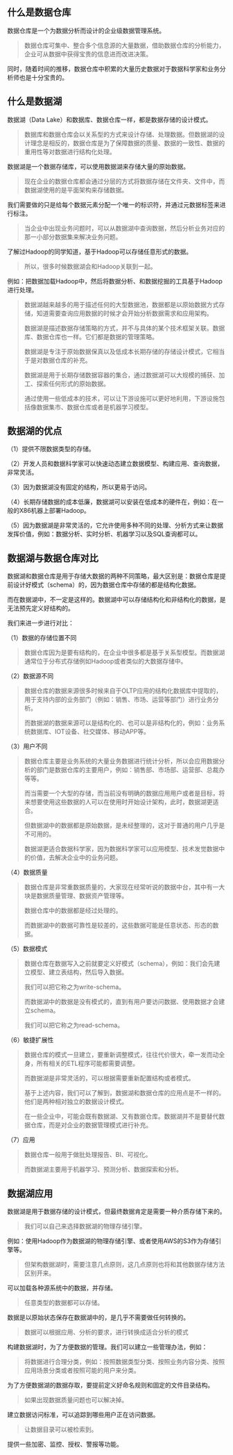 ## 什么是数据仓库

数据仓库是一个为数据分析而设计的企业级数据管理系统。

> 数据仓库可集中、整合多个信息源的大量数据，借助数据仓库的分析能力，企业可从数据中获得宝贵的信息进而改进决策。

同时，随着时间的推移，数据仓库中积累的大量历史数据对于数据科学家和业务分析师也是十分宝贵的。

## 什么是数据湖

数据湖（Data Lake）和数据库、数据仓库一样，都是数据存储的设计模式。

> 数据库和数据仓库会以关系型的方式来设计存储、处理数据。但数据湖的设计理念是相反的，数据仓库是为了保障数据的质量、数据的一致性、数据的重用性等对数据进行结构化处理。

数据湖是一个数据存储库，可以使用数据湖来存储大量的原始数据。

> 现在企业的数据仓库都会通过分层的方式将数据存储在文件夹、文件中，而数据湖使用的是平面架构来存储数据。

我们需要做的只是给每个数据元素分配一个唯一的标识符，并通过元数据标签来进行标注。

> 当企业中出现业务问题时，可以从数据湖中查询数据，然后分析业务对应的那一小部分数据集来解决业务问题。

了解过Hadoop的同学知道，基于Hadoop可以存储任意形式的数据。

> 所以，很多时候数据湖会和Hadoop关联到一起。

例如：把数据加载Hadoop中，然后将数据分析、和数据挖掘的工具基于Hadoop进行处理。

> 数据湖越来越多的用于描述任何的大型数据池，数据都是以原始数据方式存储，知道需要查询应用数据的时候才会开始分析数据需求和应用架构。
>
> 数据湖是描述数据存储策略的方式，并不与具体的某个技术框架关联。数据库、数据仓库也一样。它们都是数据的管理策略。
>
> 数据湖是专注于原始数据保真以及低成本长期存储的存储设计模式，它相当于是对数据仓库的补充。
>
> 数据湖是用于长期存储数据容器的集合，通过数据湖可以大规模的捕获、加工、探索任何形式的原始数据。
>
> 通过使用一些低成本的技术，可以让下游设施可以更好地利用，下游设施包括像数据集市、数据仓库或者是机器学习模型。

## 数据湖的优点

（1）提供不限数据类型的存储。

（2）开发人员和数据科学家可以快速动态建立数据模型、构建应用、查询数据，非常灵活。

（3）因为数据湖没有固定的结构，所以更易于访问。

（4）长期存储数据的成本低廉，数据湖可以安装在低成本的硬件在，例如：在一般的X86机器上部署Hadoop。

（5）因为数据湖是非常灵活的，它允许使用多种不同的处理、分析方式来让数据发挥价值，例如：数据分析、实时分析、机器学习以及SQL查询都可以。

## 数据湖与数据仓库对比

数据湖和数据仓库是用于存储大数据的两种不同策略，最大区别是：数据仓库是提前设计好模式（schema）的，因为数据仓库中存储的都是结构化数据。

而在数据湖中，不一定是这样的。数据湖中可以存储结构化和非结构化的数据，是无法预先定义好结构的。

我们来进一步进行对比：

（1）数据的存储位置不同

> 数据仓库因为是要有结构的，在企业中很多都是基于关系型模型。而数据湖通常位于分布式存储例如Hadoop或者类似的大数据存储中。

（2）数据源不同

> 数据仓库的数据来源很多时候来自于OLTP应用的结构化数据库中提取的，用于支持内部的业务部门（例如：销售、市场、运营等部门）进行业务分析。
>
> 而数据湖的数据来源可以是结构化的、也可以是非结构化的，例如：业务系统数据库、IOT设备、社交媒体、移动APP等。

（3）用户不同

> 数据仓库主要是业务系统的大量业务数据进行统计分析，所以会应用数据分析的部门是数据仓库的主要用户，例如：销售部、市场部、运营部、总裁办等等。
>
> 而当需要一个大型的存储，而当前没有明确的数据应用用户或者是目标，将来想要使用这些数据的人可以在使用时开始设计架构，此时，数据湖更适合。
>
> 但数据湖中的数据都是原始数据，是未经整理的，这对于普通的用户几乎是不可用的。
>
> 数据湖更适合数据科学家，因为数据科学家可以应用模型、技术发觉数据中的价值，去解决企业中的业务问题。

（4）数据质量

> 数据仓库是非常重数据质量的，大家现在经常听说的数据中台，其中有一大块是数据质量管理、数据资产管理等。
>
> 数据仓库中的数据都是经过处理的。
>
> 而数据湖中的数据可靠性是较差的，这些数据可能是任意状态、形态的数据。

（5）数据模式

> 数据仓库在数据写入之前就要定义好模式（schema），例如：我们会先建立模型、建立表结构，然后导入数据。
>
> 我们可以把它称之为write-schema。
>
> 而数据湖中的数据是没有模式的，直到有用户要访问数据、使用数据才会建立schema。
>
> 我们可以把它称之为read-schema。

（6）敏捷扩展性

> 数据仓库的模式一旦建立，要重新调整模式，往往代价很大，牵一发而动全身，所有相关的ETL程序可能都需要调整。
>
> 而数据湖是非常灵活的，可以根据需要重新配置结构或者模式。
>
> 基于上述内容，我们可以了解到，数据湖和数据仓库的应用点是不一样的。他们是两种相对独立的数据设计模式。
>
> 在一些企业中，可能会既有数据湖、又有数据仓库。数据湖并不是要替代数据仓库，而是对企业的数据管理模式进行补充。

（7）应用

> 数据仓库一般用于做批处理报告、BI、可视化。
>
> 而数据湖主要用于机器学习、预测分析、数据探索和分析。

## 数据湖应用

数据湖是用于数据存储的设计模式，但最终数据肯定是需要一种介质存储下来的。

> 我们可以自己来选择数据湖的物理存储引擎。

例如：使用Hadoop作为数据湖的物理存储引擎、或者使用AWS的S3作为存储引擎等。

> 但架构数据湖时，需要注意几点原则，这几点原则也将和其他数据存储方法区别开来。

可以加载各种源系统中的数据，并存储。

> 任意类型的数据都可以存储。

数据是以原始状态保存在数据湖中的，是几乎不需要做任何转换的。

> 数据可以根据应用、分析的要求，进行转换成适合分析的模式

构建数据湖时，为了方便数据的管理。我们可以建立一些管理办法，例如：

> 将数据进行合理分类，例如：按照数据类型分类、按照业务内容分类、按照应用场景分类或者按照可能的用户来分类。

为了方便数据湖的数据存取，要提前定义好命名规则和固定的文件目录结构。

> 如果出现数据质量问题也可以解决掉。

建立数据访问标准，可以追踪到哪些用户正在访问数据。

> 让数据目录可以被检索到。

提供一些加密、监控、授权、警报等功能。


